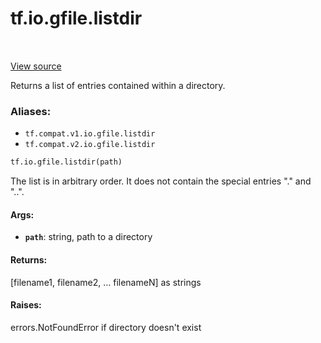 <div itemscope itemtype="http://developers.google.com/ReferenceObject">
<meta itemprop="name" content="tf.io.gfile.listdir" />
<meta itemprop="path" content="Stable" />
</div>

# tf.io.gfile.listdir

<!-- Insert buttons -->

<table class="tfo-notebook-buttons tfo-api" align="left">
</table>

<a target="_blank" href="/code/stable/tensorflow/python/lib/io/file_io.py">View source</a>



<!-- Start diff -->
Returns a list of entries contained within a directory.

### Aliases:

* `tf.compat.v1.io.gfile.listdir`
* `tf.compat.v2.io.gfile.listdir`


``` python
tf.io.gfile.listdir(path)
```



<!-- Placeholder for "Used in" -->

The list is in arbitrary order. It does not contain the special entries "."
and "..".

#### Args:


* <b>`path`</b>: string, path to a directory


#### Returns:

[filename1, filename2, ... filenameN] as strings



#### Raises:

errors.NotFoundError if directory doesn't exist
